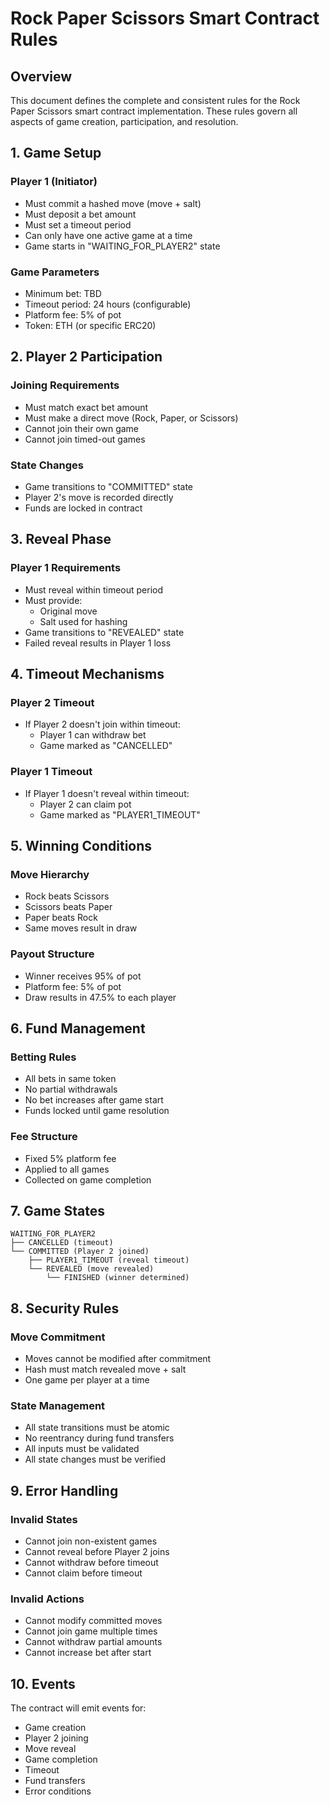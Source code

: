 # Rock Paper Scissors Smart Contract Rules

## Overview
This document defines the complete and consistent rules for the Rock Paper Scissors smart contract implementation. These rules govern all aspects of game creation, participation, and resolution.

## 1. Game Setup
### Player 1 (Initiator)
- Must commit a hashed move (move + salt)
- Must deposit a bet amount
- Must set a timeout period
- Can only have one active game at a time
- Game starts in "WAITING_FOR_PLAYER2" state

### Game Parameters
- Minimum bet: TBD
- Timeout period: 24 hours (configurable)
- Platform fee: 5% of pot
- Token: ETH (or specific ERC20)

## 2. Player 2 Participation
### Joining Requirements
- Must match exact bet amount
- Must make a direct move (Rock, Paper, or Scissors)
- Cannot join their own game
- Cannot join timed-out games

### State Changes
- Game transitions to "COMMITTED" state
- Player 2's move is recorded directly
- Funds are locked in contract

## 3. Reveal Phase
### Player 1 Requirements
- Must reveal within timeout period
- Must provide:
  * Original move
  * Salt used for hashing
- Game transitions to "REVEALED" state
- Failed reveal results in Player 1 loss

## 4. Timeout Mechanisms
### Player 2 Timeout
- If Player 2 doesn't join within timeout:
  * Player 1 can withdraw bet
  * Game marked as "CANCELLED"

### Player 1 Timeout
- If Player 1 doesn't reveal within timeout:
  * Player 2 can claim pot
  * Game marked as "PLAYER1_TIMEOUT"

## 5. Winning Conditions
### Move Hierarchy
- Rock beats Scissors
- Scissors beats Paper
- Paper beats Rock
- Same moves result in draw

### Payout Structure
- Winner receives 95% of pot
- Platform fee: 5% of pot
- Draw results in 47.5% to each player

## 6. Fund Management
### Betting Rules
- All bets in same token
- No partial withdrawals
- No bet increases after game start
- Funds locked until game resolution

### Fee Structure
- Fixed 5% platform fee
- Applied to all games
- Collected on game completion

## 7. Game States
```
WAITING_FOR_PLAYER2
├── CANCELLED (timeout)
└── COMMITTED (Player 2 joined)
    ├── PLAYER1_TIMEOUT (reveal timeout)
    └── REVEALED (move revealed)
        └── FINISHED (winner determined)
```

## 8. Security Rules
### Move Commitment
- Moves cannot be modified after commitment
- Hash must match revealed move + salt
- One game per player at a time

### State Management
- All state transitions must be atomic
- No reentrancy during fund transfers
- All inputs must be validated
- All state changes must be verified

## 9. Error Handling
### Invalid States
- Cannot join non-existent games
- Cannot reveal before Player 2 joins
- Cannot withdraw before timeout
- Cannot claim before timeout

### Invalid Actions
- Cannot modify committed moves
- Cannot join game multiple times
- Cannot withdraw partial amounts
- Cannot increase bet after start

## 10. Events
The contract will emit events for:
- Game creation
- Player 2 joining
- Move reveal
- Game completion
- Timeout
- Fund transfers
- Error conditions 